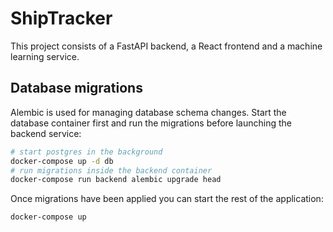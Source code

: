 # ShipTracker

This project consists of a FastAPI backend, a React frontend and a machine learning service.

## Database migrations

Alembic is used for managing database schema changes. Start the database container first and run the migrations before launching the backend service:

```bash
# start postgres in the background
docker-compose up -d db
# run migrations inside the backend container
docker-compose run backend alembic upgrade head
```

Once migrations have been applied you can start the rest of the application:

```bash
docker-compose up
```
